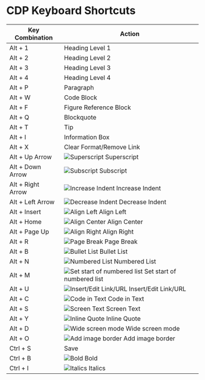 # CDP Keyboard Shortcuts

Key Combination|Action
---------------|------
Alt + 1 | Heading Level 1
Alt + 2 | Heading Level 2
Alt + 3 | Heading Level 3
Alt + 4 | Heading Level 4
Alt + P | Paragraph
Alt + W | Code Block
Alt + F | Figure Reference Block
Alt + Q | Blockquote
Alt + T | Tip
Alt + I | Information Box
Alt + X | Clear Format/Remove Link
Alt + Up Arrow | ![Superscript](https://github.com/sushantn-packt/CDP-Keyboard-Shortcuts/blob/master/icons/superscript.png)  Superscript
Alt + Down Arrow | ![Subscript](https://github.com/sushantn-packt/CDP-Keyboard-Shortcuts/blob/master/icons/subscript.png) Subscript
Alt + Right Arrow | ![Increase Indent](https://github.com/sushantn-packt/CDP-Keyboard-Shortcuts/blob/master/icons/increase-indent.png) Increase Indent
Alt + Left Arrow | ![Decrease Indent](https://github.com/sushantn-packt/CDP-Keyboard-Shortcuts/blob/master/icons/decrease-indent.png) Decrease Indent
Alt + Insert | ![Align Left](https://github.com/sushantn-packt/CDP-Keyboard-Shortcuts/blob/master/icons/align-left.png) Align Left
Alt + Home | ![Align Center](https://github.com/sushantn-packt/CDP-Keyboard-Shortcuts/blob/master/icons/align-center.png) Align Center
Alt + Page Up | ![Align Right](https://github.com/sushantn-packt/CDP-Keyboard-Shortcuts/blob/master/icons/align-right.png) Align Right
Alt + R | ![Page Break](https://github.com/sushantn-packt/CDP-Keyboard-Shortcuts/blob/master/icons/page-break.png) Page Break
Alt + B | ![Bullet List](https://github.com/sushantn-packt/CDP-Keyboard-Shortcuts/blob/master/icons/bullet.png) Bullet List
Alt + N | ![Numbered List](https://github.com/sushantn-packt/CDP-Keyboard-Shortcuts/blob/master/icons/numbered-bullet.png) Numbered List
Alt + M | ![Set start of numbered list](https://github.com/sushantn-packt/CDP-Keyboard-Shortcuts/blob/master/icons/set-start-of-numbered-list.png) Set start of numbered list
Alt + U | ![Insert/Edit Link/URL](https://github.com/sushantn-packt/CDP-Keyboard-Shortcuts/blob/master/icons/insert-edit-link.png) Insert/Edit Link/URL
Alt + C | ![Code in Text](https://github.com/sushantn-packt/CDP-Keyboard-Shortcuts/blob/master/icons/code.png) Code in Text
Alt + S | ![Screen Text](https://github.com/sushantn-packt/CDP-Keyboard-Shortcuts/blob/master/icons/screen-text.png) Screen Text
Alt + Y | ![Inline Quote](https://github.com/sushantn-packt/CDP-Keyboard-Shortcuts/blob/master/icons/inline-quote.png) Inline Quote
Alt + D | ![Wide screen mode](https://github.com/sushantn-packt/CDP-Keyboard-Shortcuts/blob/master/icons/destraction-free-writing-mode.png) Wide screen mode
Alt + O | ![Add image border](https://github.com/sushantn-packt/CDP-Keyboard-Shortcuts/blob/master/icons/add-image-border.png) Add image border
Ctrl + S | Save
Ctrl + B | ![Bold](https://github.com/sushantn-packt/CDP-Keyboard-Shortcuts/blob/master/icons/bold.png) Bold
Ctrl + I | ![Italics](https://github.com/sushantn-packt/CDP-Keyboard-Shortcuts/blob/master/icons/italics.png) Italics
